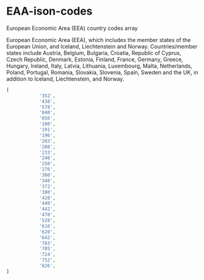 # EAA-ison-codes
European Economic Area (EEA) country codes array

European Economic Area (EEA), which includes the member states of the European Union, and Iceland, Liechtenstein and
Norway. Countries/member states include Austria, Belgium, Bulgaria, Croatia, Republic of Cyprus, Czech Republic, Denmark,
Estonia, Finland, France, Germany, Greece, Hungary, Ireland, Italy, Latvia, Lithuania, Luxembourg, Malta, Netherlands, Poland,
Portugal, Romania, Slovakia, Slovenia, Spain, Sweden and the UK, in addition to Iceland, Liechtenstein, and Norway.

```php
[
            '352',
            '438',
            '578',
            '040',
            '056',
            '100',
            '191',
            '196',
            '203',
            '208',
            '233',
            '246',
            '250',
            '276',
            '300',
            '348',
            '372',
            '380',
            '428',
            '440',
            '442',
            '470',
            '528',
            '616',
            '620',
            '642',
            '703',
            '705',
            '724',
            '752',
            '826',
]
```
